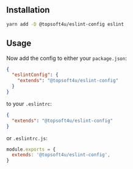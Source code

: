 ## Installation

  ```sh
  yarn add -D @topsoft4u/eslint-config eslint
  ```

## Usage

Now add the config to either your `package.json`:

```json
{
  "eslintConfig": {
    "extends": "@topsoft4u/eslint-config"
  }
}
```

to your `.eslintrc`:

```json
{
  "extends": "@topsoft4u/eslint-config"
}
```

or `.eslintrc.js`:

```js
module.exports = {
  extends: '@topsoft4u/eslint-config',
}
```
